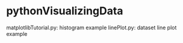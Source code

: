 # pythonVisualizingData

matplotlibTutorial.py: histogram example
linePlot.py: dataset line plot example

